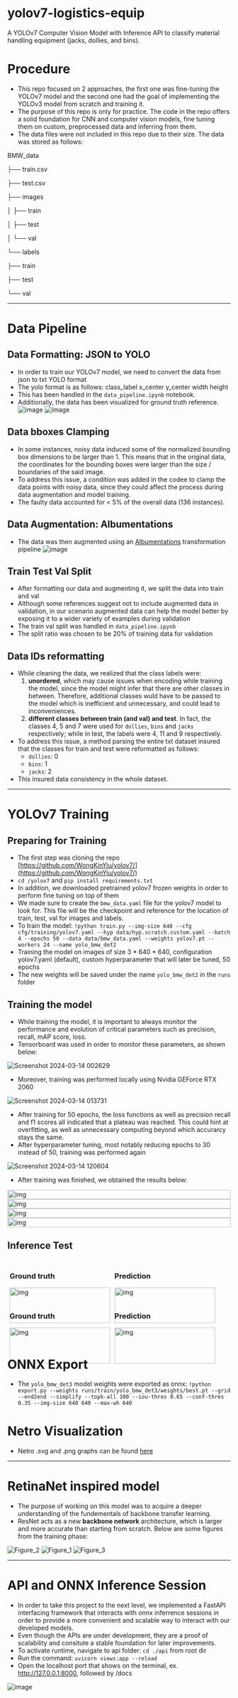 # yolov7-logistics-equip

A YOLOv7 Computer Vision Model with Inference API to classify material handling equipment (jacks, dollies, and bins).

# Procedure

- This repo focused on 2 approaches, the first one was fine-tuning the YOLOv7 model and the second one had the goal of implementing the YOLOv3 model from scratch and training it.
- The purpose of this repo is only for practice. The code in the repo offers a solid foundation for CNN and computer vision models, fine tuning them on custom, preprocessed data and inferring from them.
- The data files were not included in this repo due to their size. The data was stored as follows:

BMW_data

├── train.csv

├── test.csv

├── images

│   ├── train

│   ├── test

│   └── val

└── labels

  ├── train

  ├── test

  └── val

---

# Data Pipeline

## Data Formatting: JSON to YOLO

- In order to train our YOLOv7 model, we need to convert the data from json to txt YOLO format
- The yolo format is as follows: class_label x_center y_center width height
- This has been handled in the `data_pipeline.ipynb` notebook.
- Additionally, the data has been visualized for ground truth reference.
  ![image](https://github.com/ka-9/yolov7-logistics-equip/assets/99538511/177347be-e310-47ef-bebe-87a2ddbed948)
  ![image](https://github.com/ka-9/yolov7-logistics-equip/assets/99538511/dfc91345-0b3d-4d36-b0e2-3a7b3961066d)

## Data bboxes Clamping

- In some instances, noisy data induced some of the normalized bounding box dimensions to be larger than 1. This means that in the original data, the coordinates for the bounding boxes were larger than the size / boundaries of the said image.
- To address this issue, a condition was added in the codee to clamp the data points with noisy data, since they could affect the process during data augmentation and model training.
- The faulty data accounted for < 5% of the overall data (136 instances).

## Data Augmentation: Albumentations

- The data was then augmented using an [Albumentations](https://albumentations.ai/docs/getting_started/) transformation pipeline
  ![image](https://github.com/ka-9/yolov7-logistics-equip/assets/99538511/87b7522b-6eed-40d0-a686-dcd9e21d648a)

## Train Test Val Split

- After formatting our data and augmenting it, we split the data into train and val
- Although some references suggest not to include augmented data in validation, in our scenario augmented data can help the model better by exposing it to a wider variety of examples during validation
- The train val split was handled in `data_pipeline.ipynb`
- The split ratio was chosen to be 20% of training data for validation

## Data IDs reformatting

- While cleaning the data, we realized that the class labels were:
  1. **unordered**, which may cause issues when encoding while training the model, since the model might infer that there are other classes in between. Therefore, additional classes wuld have to be passed to the model which is inefficient and unnecessary, and could lead to inconveniences.
  2. **different classes between train (and val) and test**. In fact, the classes 4, 5 and 7 were used for `dollies`, `bins` and `jacks` respectively; while in test, the labels were 4, 11 and 9 respectively.
- To address this issue, a method parsing the entire txt dataset insured that the classes for train and test were reformatted as follows:
  - `dollies`: 0
  - `bins`: 1
  - `jacks`: 2
- This insured data consistency in the whole dataset.

---

# YOLOv7 Training

## Preparing for Training

- The first step was cloning the repo [https://github.com/WongKinYiu/yolov7/](https://github.com/WongKinYiu/yolov7/)
- `cd /yolov7` and `pip install requirements.txt`
- In addition, we downloaded pretrained yolov7 frozen weights in order to perform fine tuning on top of them
- We made sure to create the `bmw_data.yaml` file for the yolov7 model to look for. This file will be the checkpoint and reference for the location of train, test, val for images and labels.
- To train the model: `!python train.py --img-size 640 --cfg cfg/training/yolov7.yaml --hyp data/hyp.scratch.custom.yaml --batch 4 --epochs 50 --data data/bmw_data.yaml --weights yolov7.pt --workers 24 --name yolo_bmw_det2`
- Training the model on images of size 3 * 640 * 640, configuration yolov7.yaml (default), custom hyperparameter that will later be tuned, 50 epochs
- The new weights will be saved under the name `yolo_bmw_det2` in the `runs` folder

## Training the model

- While training the model, it is important to always monitor the performance and evolution of critical parameters such as precision, recall, mAP score, loss.
- Tensorboard was used in order to monitor these parameters, as shown below:

![Screenshot 2024-03-14 002629](https://github.com/ka-9/yolov7-logistics-equip/assets/99538511/f89e3253-fde5-430c-8d81-5d16401671ba)

- Moreover, training was performed locally using Nvidia GEForce RTX 2060

![Screenshot 2024-03-14 013731](https://github.com/ka-9/yolov7-logistics-equip/assets/99538511/dd685f54-a04c-46d7-9604-0cc434e3edb3)

- After training for 50 epochs, the loss functions as well as precision recall and f1 scores all indicated that a plateau was reached. This could hint at overfitting, as well as unnecessary computing beyond which accurarcy stays the same.
- After hyperparameter tuning, most notably reducing epochs to 30 instead of 50, training was performed again

![Screenshot 2024-03-14 120604](https://github.com/ka-9/yolov7-logistics-equip/assets/99538511/42c850c8-1fb8-44d0-a53f-0b77ce1da4d0)

- After training was finished, we obtained the results below:

<div style="display:flex; flex-wrap:wrap;">
  <img src="https://github.com/ka-9/yolov7-logistics-equip/blob/main/yolov7/runs/train/yolo_bmw_det3/F1_curve.png" alt="img" style="width:100%;">
  <img src="https://github.com/ka-9/yolov7-logistics-equip/blob/main/yolov7/runs/train/yolo_bmw_det3/P_curve.png" alt="img" style="width:100%;">
  <img src="https://github.com/ka-9/yolov7-logistics-equip/blob/main/yolov7/runs/train/yolo_bmw_det3/R_curve.png" alt="img" style="width:100%;">
  <img src="https://github.com/ka-9/yolov7-logistics-equip/blob/main/yolov7/runs/train/yolo_bmw_det3/results.png" alt="img" style="width:100%;">        
</div>

## Inference Test

<div style="display:flex; flex-wrap:wrap;">
    <div style="width:45%; margin:5px;">
        <h3>Ground truth</h3>
        <img src="https://github.com/ka-9/yolov7-logistics-equip/blob/main/yolov7/runs/train/yolo_bmw_det3/test_batch2_labels.jpg" alt="img" style="width:100%;">
    </div>
    <div style="width:45%; margin:5px;">
        <h3>Prediction</h3>
        <img src="https://github.com/ka-9/yolov7-logistics-equip/blob/main/yolov7/runs/train/yolo_bmw_det3/test_batch2_pred.jpg" alt="img" style="width:100%;">
    </div>
    <div style="width:45%; margin:5px;">
        <h3>Ground truth</h3>
        <img src="https://github.com/ka-9/yolov7-logistics-equip/blob/main/yolov7/runs/train/yolo_bmw_det3/test_batch0_labels.jpg" alt="img" style="width:100%;">
    </div>
    <div style="width:45%; margin:5px;">
        <h3>Prediction</h3>
        <img src="https://github.com/ka-9/yolov7-logistics-equip/blob/main/yolov7/runs/train/yolo_bmw_det3/test_batch0_pred.jpg" alt="img" style="width:100%;">
    </div>
</div>


# ONNX Export

- The `yolo_bmw_det3` model weights were exported as onnx: `!python export.py --weights runs/train/yolo_bmw_det3/weights/best.pt --grid --end2end --simplify --topk-all 100 --iou-thres 0.65 --conf-thres 0.35 --img-size 640 640 --max-wh 640`

# Netro Visualization

- Netro .svg and .png graphs can be found [here](https://github.com/ka-9/yolov7-logistics-equip/blob/main/netron/best.onnx.png)

---

# RetinaNet inspired model

- The purpose of working on this model was to acquire a deeper understanding of the fundementals of backbone transfer learning.
- ResNet acts as a new **backbone network** architecture, which is larger and more accurate than starting from scratch.
  Below are some figures from the training phase:

![Figure_2](https://github.com/ka-9/yolov7-logistics-equip/assets/99538511/c057c5a6-5dea-4f02-8686-29a64a9533fc)
![Figure_1](https://github.com/ka-9/yolov7-logistics-equip/assets/99538511/993fad8c-2bc8-4b49-9f22-b20269cb65b3)
![Figure_3](https://github.com/ka-9/yolov7-logistics-equip/assets/99538511/304098c7-be98-4094-98eb-0aa82d6f3c54)

---

# API and ONNX Inference Session

- In order to take this project to the next level, we implemented a FastAPI interfacing framework that interacts with onnx inferrence sessions in order to provide a more convenient and scalable way to interact with our developed models.
- Even though the APIs are under development, they are a proof of scalability and consitute a stable foundation for later improvements.
- To activate runtime, navigate to api folder: `cd ./api` from root dir
- Run the command: `uvicorn views:app --reload`
- Open the localhost port that shows on the terminal, ex. http://127.0.0.1:8000, followed by /docs

![image](https://github.com/ka-9/yolov7-logistics-equip/assets/99538511/0e488598-ad4d-4eb2-aa98-fb1aa9e2f6b4)
